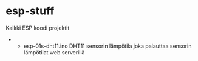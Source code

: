 # esp-stuff
Kaikki ESP koodi projektit

* - esp-01s-dht11.ino DHT11 sensorin lämpötila joka palauttaa sensorin lämpötilat web serverillä
